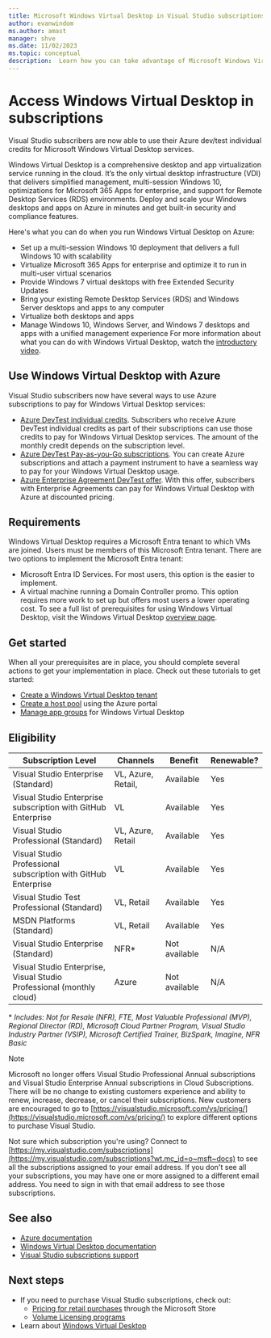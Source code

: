 ```yaml
---
title: Microsoft Windows Virtual Desktop in Visual Studio subscriptions
author: evanwindom
ms.author: amast
manager: shve
ms.date: 11/02/2023
ms.topic: conceptual
description:  Learn how you can take advantage of Microsoft Windows Virtual Desktop via your Visual Studio subscription 
---
```


# Access Windows Virtual Desktop in subscriptions

Visual Studio subscribers are now able to use their Azure dev/test individual credits for Microsoft Windows Virtual Desktop services.  

Windows Virtual Desktop is a comprehensive desktop and app virtualization service running in the cloud. It’s the only virtual desktop infrastructure (VDI) that delivers simplified management, multi-session Windows 10, optimizations for Microsoft 365 Apps for enterprise, and support for Remote Desktop Services (RDS) environments. Deploy and scale your Windows desktops and apps on Azure in minutes and get built-in security and compliance features.

Here's what you can do when you run Windows Virtual Desktop on Azure:
+ Set up a multi-session Windows 10 deployment that delivers a full Windows 10 with scalability
+ Virtualize Microsoft 365 Apps for enterprise and optimize it to run in multi-user virtual scenarios
+ Provide Windows 7 virtual desktops with free Extended Security Updates
+ Bring your existing Remote Desktop Services (RDS) and Windows Server desktops and apps to any computer
+ Virtualize both desktops and apps
+ Manage Windows 10, Windows Server, and Windows 7 desktops and apps with a unified management experience
For more information about what you can do with Windows Virtual Desktop, watch the [introductory video](/azure/virtual-desktop/overview).

## Use Windows Virtual Desktop with Azure 

Visual Studio subscribers now have several ways to use Azure subscriptions to pay for Windows Virtual Desktop services:
+ [Azure DevTest individual credits](/azure/devtest/offer/quickstart-individual-credit).  Subscribers who receive Azure DevTest individual credits as part of their subscriptions can use those credits to pay for Windows Virtual Desktop services.  The amount of the monthly credit depends on the subscription level.
+ [Azure DevTest Pay-as-you-Go subscriptions](https://azure.microsoft.com/offers/ms-azr-0023p/).  You can create Azure subscriptions and attach a payment instrument to have a seamless way to pay for your Windows Virtual Desktop usage. 
+ [Azure Enterprise Agreement DevTest offer](/azure/devtest/offer/quickstart-create-enterprise-devtest-subscriptions).  With this offer, subscribers with Enterprise Agreements can pay for Windows Virtual Desktop with Azure at discounted pricing. 

## Requirements

Windows Virtual Desktop requires a Microsoft Entra tenant to which VMs are joined.  Users must be members of this Microsoft Entra tenant.  There are two options to implement the Microsoft Entra tenant:
+ Microsoft Entra ID Services.  For most users, this option is the easier to implement.
+ A virtual machine running a Domain Controller promo.  This option requires more work to set up but offers most users a lower operating cost.
To see a full list of prerequisites for using Windows Virtual Desktop, visit the Windows Virtual Desktop [overview page](/azure/virtual-desktop/overview#requirements). 

## Get started

When all your prerequisites are in place, you should complete several actions to get your implementation in place.  Check out these tutorials to get started:
+ [Create a Windows Virtual Desktop tenant](/azure/virtual-desktop/virtual-desktop-fall-2019/tenant-setup-azure-active-directory)
+ [Create a host pool](/azure/virtual-desktop/create-host-pools-azure-marketplace) using the Azure portal
+ [Manage app groups](/azure/virtual-desktop/manage-app-groups) for Windows Virtual Desktop

## Eligibility

| Subscription Level | Channels | Benefit  | Renewable? |
|--------------------|----------|----------|------------|
| Visual Studio Enterprise (Standard) | VL, Azure, Retail, | Available | Yes |
| Visual Studio Enterprise subscription with GitHub Enterprise  | VL | Available| Yes |
| Visual Studio Professional (Standard) | VL, Azure, Retail | Available | Yes |
| Visual Studio Professional subscription with GitHub Enterprise | VL | Available | Yes |
| Visual Studio Test Professional (Standard) | VL, Retail | Available| Yes |
| MSDN Platforms (Standard) | VL, Retail | Available | Yes |
| Visual Studio Enterprise (Standard)  | NFR* |Not available  | N/A |
| Visual Studio Enterprise, Visual Studio Professional (monthly cloud) | Azure | Not available | N/A |

\* *Includes:  Not for Resale (NFR), FTE, Most Valuable Professional (MVP), Regional Director (RD), Microsoft Cloud Partner Program, Visual Studio Industry Partner (VSIP), Microsoft Certified Trainer, BizSpark, Imagine, NFR Basic*

> [!NOTE]
> Microsoft no longer offers Visual Studio Professional Annual subscriptions and Visual Studio Enterprise Annual subscriptions in Cloud Subscriptions. There will be no change to existing customers experience and ability to renew, increase, decrease, or cancel their subscriptions. New customers are encouraged to go to [https://visualstudio.microsoft.com/vs/pricing/](https://visualstudio.microsoft.com/vs/pricing/) to explore different options to purchase Visual Studio.

Not sure which subscription you're using?  Connect to [https://my.visualstudio.com/subscriptions](https://my.visualstudio.com/subscriptions?wt.mc_id=o~msft~docs) to see all the subscriptions assigned to your email address. If you don't see all your subscriptions, you may have one or more assigned to a different email address.  You need to sign in with that email address to see those subscriptions.

## See also

+ [Azure documentation](/azure/)
+ [Windows Virtual Desktop documentation](/azure/virtual-desktop/)
+ [Visual Studio subscriptions support](https://my.visualstudio.com/gethelp)

## Next steps

+ If you need to purchase Visual Studio subscriptions, check out:
  + [Pricing for retail purchases](https://visualstudio.microsoft.com/vs/pricing/) through the Microsoft Store
  + [Volume Licensing programs](https://www.microsoft.com/licensing/default)
+ Learn about [Windows Virtual Desktop](/azure/virtual-desktop/overview)